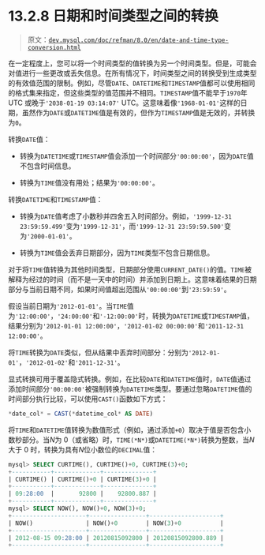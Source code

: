 # 13.2.8 日期和时间类型之间的转换

> 原文：[`dev.mysql.com/doc/refman/8.0/en/date-and-time-type-conversion.html`](https://dev.mysql.com/doc/refman/8.0/en/date-and-time-type-conversion.html)

在一定程度上，您可以将一个时间类型的值转换为另一个时间类型。但是，可能会对值进行一些更改或丢失信息。在所有情况下，时间类型之间的转换受到生成类型的有效值范围的限制。例如，尽管`DATE`、`DATETIME`和`TIMESTAMP`值都可以使用相同的格式集来指定，但这些类型的值范围并不相同。`TIMESTAMP`值不能早于`1970`年 UTC 或晚于`'2038-01-19 03:14:07'` UTC。这意味着像`'1968-01-01'`这样的日期，虽然作为`DATE`或`DATETIME`值是有效的，但作为`TIMESTAMP`值是无效的，并转换为`0`。

转换`DATE`值：

+   转换为`DATETIME`或`TIMESTAMP`值会添加一个时间部分`'00:00:00'`，因为`DATE`值不包含时间信息。

+   转换为`TIME`值没有用处；结果为`'00:00:00'`。

转换`DATETIME`和`TIMESTAMP`值：

+   转换为`DATE`值考虑了小数秒并四舍五入时间部分。例如，`'1999-12-31 23:59:59.499'`变为`'1999-12-31'`，而`'1999-12-31 23:59:59.500'`变为`'2000-01-01'`。

+   转换为`TIME`值会丢弃日期部分，因为`TIME`类型不包含日期信息。

对于将`TIME`值转换为其他时间类型，日期部分使用`CURRENT_DATE()`的值。`TIME`被解释为经过的时间（而不是一天中的时间）并添加到日期上。这意味着结果的日期部分与当前日期不同，如果时间值超出范围从`'00:00:00'`到`'23:59:59'`。

假设当前日期为`'2012-01-01'`。当`TIME`值为`'12:00:00'`，`'24:00:00'`和`'-12:00:00'`时，转换为`DATETIME`或`TIMESTAMP`值，结果分别为`'2012-01-01 12:00:00'`，`'2012-01-02 00:00:00'`和`'2011-12-31 12:00:00'`。

将`TIME`转换为`DATE`类似，但从结果中丢弃时间部分：分别为`'2012-01-01'`，`'2012-01-02'`和`'2011-12-31'`。

显式转换可用于覆盖隐式转换。例如，在比较`DATE`和`DATETIME`值时，`DATE`值通过添加时间部分`'00:00:00'`被强制转换为`DATETIME`类型。要通过忽略`DATETIME`值的时间部分执行比较，可以使用`CAST()`函数如下方式：

```sql
*date_col* = CAST(*datetime_col* AS DATE)
```

将`TIME`和`DATETIME`值转换为数值形式（例如，通过添加`+0`）取决于值是否包含小数秒部分。当*N*为 0（或省略）时，`TIME(*N*)`或`DATETIME(*N*)`转换为整数，当*N*大于 0 时，转换为具有*N*位小数位的`DECIMAL`值：

```sql
mysql> SELECT CURTIME(), CURTIME()+0, CURTIME(3)+0;
+-----------+-------------+--------------+
| CURTIME() | CURTIME()+0 | CURTIME(3)+0 |
+-----------+-------------+--------------+
| 09:28:00  |       92800 |    92800.887 |
+-----------+-------------+--------------+
mysql> SELECT NOW(), NOW()+0, NOW(3)+0;
+---------------------+----------------+--------------------+
| NOW()               | NOW()+0        | NOW(3)+0           |
+---------------------+----------------+--------------------+
| 2012-08-15 09:28:00 | 20120815092800 | 20120815092800.889 |
+---------------------+----------------+--------------------+
```
